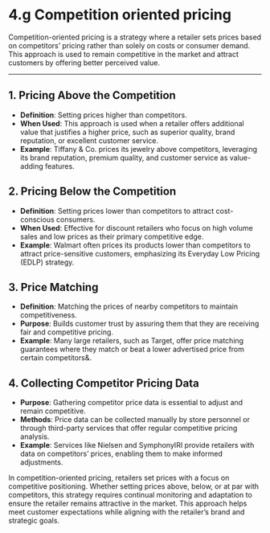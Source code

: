 # 4.g Competition oriented pricing

Competition-oriented pricing is a strategy where a retailer sets prices based on competitors’ pricing rather than solely on costs or consumer demand. This approach is used to remain competitive in the market and attract customers by offering better perceived value.

---

## 1. **Pricing Above the Competition**
   - **Definition**: Setting prices higher than competitors.
   - **When Used**: This approach is used when a retailer offers additional value that justifies a higher price, such as superior quality, brand reputation, or excellent customer service.
   - **Example**: Tiffany & Co. prices its jewelry above competitors, leveraging its brand reputation, premium quality, and customer service as value-adding features.

## 2. **Pricing Below the Competition**
   - **Definition**: Setting prices lower than competitors to attract cost-conscious consumers.
   - **When Used**: Effective for discount retailers who focus on high volume sales and low prices as their primary competitive edge.
   - **Example**: Walmart often prices its products lower than competitors to attract price-sensitive customers, emphasizing its Everyday Low Pricing (EDLP) strategy.

## 3. **Price Matching**
   - **Definition**: Matching the prices of nearby competitors to maintain competitiveness.
   - **Purpose**: Builds customer trust by assuring them that they are receiving fair and competitive pricing.
   - **Example**: Many large retailers, such as Target, offer price matching guarantees where they match or beat a lower advertised price from certain competitors&.

## 4. **Collecting Competitor Pricing Data**
   - **Purpose**: Gathering competitor price data is essential to adjust and remain competitive.
   - **Methods**: Price data can be collected manually by store personnel or through third-party services that offer regular competitive pricing analysis.
   - **Example**: Services like Nielsen and SymphonyIRI provide retailers with data on competitors’ prices, enabling them to make informed adjustments.

In competition-oriented pricing, retailers set prices with a focus on competitive positioning. Whether setting prices above, below, or at par with competitors, this strategy requires continual monitoring and adaptation to ensure the retailer remains attractive in the market. This approach helps meet customer expectations while aligning with the retailer’s brand and strategic goals.

